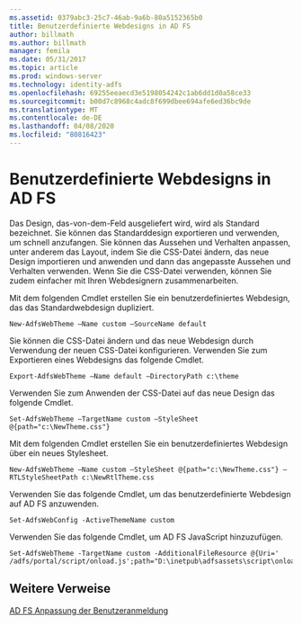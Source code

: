 ```yaml
---
ms.assetid: 0379abc3-25c7-46ab-9a6b-80a5152365b0
title: Benutzerdefinierte Webdesigns in AD FS
author: billmath
ms.author: billmath
manager: femila
ms.date: 05/31/2017
ms.topic: article
ms.prod: windows-server
ms.technology: identity-adfs
ms.openlocfilehash: 69255eeaecd3e5198054242c1ab6dd1d0a58ce33
ms.sourcegitcommit: b00d7c8968c4adc8f699dbee694afe6ed36bc9de
ms.translationtype: MT
ms.contentlocale: de-DE
ms.lasthandoff: 04/08/2020
ms.locfileid: "80816423"
---
```

# <a name="custom-web-themes-in-ad-fs"></a>Benutzerdefinierte Webdesigns in AD FS 

Das Design, das\-von\-dem\-Feld ausgeliefert wird, wird als Standard bezeichnet. Sie können das Standarddesign exportieren und verwenden, um schnell anzufangen. Sie können das Aussehen und Verhalten anpassen, unter anderem das Layout, indem Sie die CSS-Datei ändern, das neue Design importieren und anwenden und dann das angepasste Aussehen und Verhalten verwenden. Wenn Sie die CSS-Datei verwenden, können Sie zudem einfacher mit Ihren Webdesignern zusammenarbeiten.  
  
Mit dem folgenden Cmdlet erstellen Sie ein benutzerdefiniertes Webdesign, das das Standardwebdesign dupliziert.  
  
  
`New-AdfsWebTheme –Name custom –SourceName default ` 

  
Sie können die CSS-Datei ändern und das neue Webdesign durch Verwendung der neuen CSS-Datei konfigurieren. Verwenden Sie zum Exportieren eines Webdesigns das folgende Cmdlet.  
  

    Export-AdfsWebTheme –Name default –DirectoryPath c:\theme  

  
Verwenden Sie zum Anwenden der CSS-Datei auf das neue Design das folgende Cmdlet.  
  

    Set-AdfsWebTheme –TargetName custom –StyleSheet @{path="c:\NewTheme.css"}  
  
  
Mit dem folgenden Cmdlet erstellen Sie ein benutzerdefiniertes Webdesign über ein neues Stylesheet.  
  
  
`New-AdfsWebTheme –Name custom –StyleSheet @{path="c:\NewTheme.css"} –RTLStyleSheetPath c:\NewRtlTheme.css ` 
  
  
  
Verwenden Sie das folgende Cmdlet, um das benutzerdefinierte Webdesign auf AD FS anzuwenden.  
  

`Set-AdfsWebConfig -ActiveThemeName custom`  

  
Verwenden Sie das folgende Cmdlet, um AD FS JavaScript hinzuzufügen.  
  
 
    Set-AdfsWebTheme -TargetName custom -AdditionalFileResource @{Uri=' /adfs/portal/script/onload.js';path="D:\inetpub\adfsassets\script\onload.js"}  


## <a name="additional-references"></a>Weitere Verweise 
[AD FS Anpassung der Benutzeranmeldung](AD-FS-user-sign-in-customization.md)  
